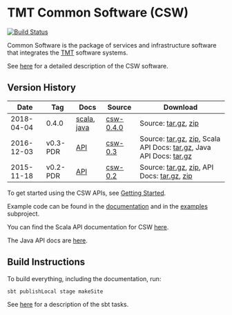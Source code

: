 TMT Common Software (CSW)
=========================
[![Build Status](http://ec2-35-154-215-191.ap-south-1.compute.amazonaws.com:8080/job/csw-prod-dev/badge/icon)](http://ec2-35-154-215-191.ap-south-1.compute.amazonaws.com:8080/job/csw-prod-dev/)

Common Software is the package of services and infrastructure software that integrates the [TMT](http://www.tmt.org) software systems.

See [here](https://tmtsoftware.github.io/csw-prod/) for a detailed description of the CSW software.


Version History
---------------

| Date | Tag | Docs | Source | Download |
|-----|-----|--------|-----|-----|
| 2018-04-04 | 0.4.0 | [scala](https://tmtsoftware.github.io/csw-prod/0.4.0/api/scala/index.html), [java](https://tmtsoftware.github.io/csw-prod/0.4.0/api/java/index.html) | [csw-0.4.0](https://github.com/tmtsoftware/csw-prod/tree/v0.4.0)| Source: [tar.gz](https://github.com/tmtsoftware/csw-prod/archive/v0.4.0.tar.gz), [zip](https://github.com/tmtsoftware/csw-prod/archive/v0.4.0.zip) |
| 2016-12-03 | v0.3-PDR | [API](http://tmtsoftware.github.io/csw/) | [csw-0.3](https://github.com/tmtsoftware/csw/tree/v0.3-PDR)| Source: [tar.gz](https://github.com/tmtsoftware/csw/archive/v0.3-PDR.tar.gz), [zip](https://github.com/tmtsoftware/csw/archive/v0.3-PDR.zip), Scala API Docs: [tar.gz](https://github.com/tmtsoftware/csw/releases/download/v0.3-PDR/csw-0.3-scaladoc.tar.gz), Java API Docs: [tar.gz](https://github.com/tmtsoftware/csw/releases/download/v0.3-PDR/csw-0.3-javadoc.tar.gz) |
| 2015-11-18 | v0.2-PDR | [API](https://cdn.rawgit.com/tmtsoftware/csw/CSW-API-0.2-PDR/index.html) | [csw-0.2](https://github.com/tmtsoftware/csw/tree/v0.2-PDR)| Source: [tar.gz](https://github.com/tmtsoftware/csw/archive/v0.2-PDR.tar.gz), [zip](https://github.com/tmtsoftware/csw/archive/v0.2-PDR.zip), API Docs: [tar.gz](https://github.com/tmtsoftware/csw/archive/CSW-API-0.2-PDR.tar.gz), [zip](https://github.com/tmtsoftware/csw/archive/CSW-API-0.2-PDR.zip) |


To get started using the CSW APIs, see [Getting Started](https://tmtsoftware.github.io/csw-prod/commons/getting-started.html).

Example code can be found in the [documentation](https://tmtsoftware.github.io/csw-prod/) and in the [examples](examples) subproject.

You can find the Scala API documentation for CSW [here](https://tmtsoftware.github.io/csw-prod/api/scala/csw/index.html).

The Java API docs are [here](https://tmtsoftware.github.io/csw-prod/api/java/?/index.html).

Build Instructions
------------------

To build everything, including the documentation, run:

    sbt publishLocal stage makeSite

See [here](https://tmtsoftware.github.io/csw-prod/commons/sbt-tasks.html) for a description of the sbt tasks.

